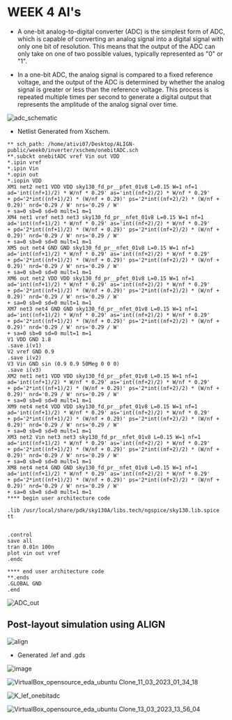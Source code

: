 # WEEK 4 AI's

- A one-bit analog-to-digital converter (ADC) is the simplest form of ADC, which is capable of converting an analog signal into a digital signal with only one bit of resolution. This means that the output of the ADC can only take on one of two possible values, typically represented as "0" or "1".

- In a one-bit ADC, the analog signal is compared to a fixed reference voltage, and the output of the ADC is determined by whether the analog signal is greater or less than the reference voltage. This process is repeated multiple times per second to generate a digital output that represents the amplitude of the analog signal over time.

![adc_schematic](https://user-images.githubusercontent.com/68071764/224414868-b0a06317-d1a3-4cf8-96d7-d5e6d6a539d1.png)

- Netlist Generated from Xschem.
```
** sch_path: /home/ativi07/Desktop/ALIGN-public/week0/inverter/xschem/onebitADC.sch
**.subckt onebitADC vref Vin out VDD
*.ipin vref
*.ipin Vin
*.opin out
*.iopin VDD
XM1 net2 net1 VDD VDD sky130_fd_pr__pfet_01v8 L=0.15 W=1 nf=1 ad='int((nf+1)/2) * W/nf * 0.29' as='int((nf+2)/2) * W/nf * 0.29'
+ pd='2*int((nf+1)/2) * (W/nf + 0.29)' ps='2*int((nf+2)/2) * (W/nf + 0.29)' nrd='0.29 / W' nrs='0.29 / W'
+ sa=0 sb=0 sd=0 mult=1 m=1
XM4 net1 vref net3 net3 sky130_fd_pr__nfet_01v8 L=0.15 W=1 nf=1 ad='int((nf+1)/2) * W/nf * 0.29' as='int((nf+2)/2) * W/nf * 0.29'
+ pd='2*int((nf+1)/2) * (W/nf + 0.29)' ps='2*int((nf+2)/2) * (W/nf + 0.29)' nrd='0.29 / W' nrs='0.29 / W'
+ sa=0 sb=0 sd=0 mult=1 m=1
XM5 out net4 GND GND sky130_fd_pr__nfet_01v8 L=0.15 W=1 nf=1 ad='int((nf+1)/2) * W/nf * 0.29' as='int((nf+2)/2) * W/nf * 0.29'
+ pd='2*int((nf+1)/2) * (W/nf + 0.29)' ps='2*int((nf+2)/2) * (W/nf + 0.29)' nrd='0.29 / W' nrs='0.29 / W'
+ sa=0 sb=0 sd=0 mult=1 m=1
XM6 out net2 VDD VDD sky130_fd_pr__pfet_01v8 L=0.15 W=1 nf=1 ad='int((nf+1)/2) * W/nf * 0.29' as='int((nf+2)/2) * W/nf * 0.29'
+ pd='2*int((nf+1)/2) * (W/nf + 0.29)' ps='2*int((nf+2)/2) * (W/nf + 0.29)' nrd='0.29 / W' nrs='0.29 / W'
+ sa=0 sb=0 sd=0 mult=1 m=1
XM7 net3 net4 GND GND sky130_fd_pr__nfet_01v8 L=0.15 W=1 nf=1 ad='int((nf+1)/2) * W/nf * 0.29' as='int((nf+2)/2) * W/nf * 0.29'
+ pd='2*int((nf+1)/2) * (W/nf + 0.29)' ps='2*int((nf+2)/2) * (W/nf + 0.29)' nrd='0.29 / W' nrs='0.29 / W'
+ sa=0 sb=0 sd=0 mult=1 m=1
V1 VDD GND 1.8
.save i(v1)
V2 vref GND 0.9
.save i(v2)
V3 Vin GND sin (0.9 0.9 50Meg 0 0 0)
.save i(v3)
XM2 net1 net1 VDD VDD sky130_fd_pr__pfet_01v8 L=0.15 W=1 nf=1 ad='int((nf+1)/2) * W/nf * 0.29' as='int((nf+2)/2) * W/nf * 0.29'
+ pd='2*int((nf+1)/2) * (W/nf + 0.29)' ps='2*int((nf+2)/2) * (W/nf + 0.29)' nrd='0.29 / W' nrs='0.29 / W'
+ sa=0 sb=0 sd=0 mult=1 m=1
XM9 net4 net4 VDD VDD sky130_fd_pr__pfet_01v8 L=0.15 W=1 nf=1 ad='int((nf+1)/2) * W/nf * 0.29' as='int((nf+2)/2) * W/nf * 0.29'
+ pd='2*int((nf+1)/2) * (W/nf + 0.29)' ps='2*int((nf+2)/2) * (W/nf + 0.29)' nrd='0.29 / W' nrs='0.29 / W'
+ sa=0 sb=0 sd=0 mult=1 m=1
XM3 net2 Vin net3 net3 sky130_fd_pr__nfet_01v8 L=0.15 W=1 nf=1 ad='int((nf+1)/2) * W/nf * 0.29' as='int((nf+2)/2) * W/nf * 0.29'
+ pd='2*int((nf+1)/2) * (W/nf + 0.29)' ps='2*int((nf+2)/2) * (W/nf + 0.29)' nrd='0.29 / W' nrs='0.29 / W'
+ sa=0 sb=0 sd=0 mult=1 m=1
XM8 net4 net4 GND GND sky130_fd_pr__nfet_01v8 L=0.15 W=1 nf=1 ad='int((nf+1)/2) * W/nf * 0.29' as='int((nf+2)/2) * W/nf * 0.29'
+ pd='2*int((nf+1)/2) * (W/nf + 0.29)' ps='2*int((nf+2)/2) * (W/nf + 0.29)' nrd='0.29 / W' nrs='0.29 / W'
+ sa=0 sb=0 sd=0 mult=1 m=1
**** begin user architecture code

.lib /usr/local/share/pdk/sky130A/libs.tech/ngspice/sky130.lib.spice tt


.control
save all
tran 0.01n 100n
plot vin out vref
.endc

**** end user architecture code
**.ends
.GLOBAL GND
.end
```

![ADC_out](https://user-images.githubusercontent.com/68071764/224414916-08bfd55b-c213-48f6-8aea-39fc0fb6669d.png)

## Post-layout simulation using ALIGN

![align](https://user-images.githubusercontent.com/68071764/224415448-3c82684b-0d30-42bf-bcd2-12de728504f1.png)

- Generated .lef and .gds

![image](https://user-images.githubusercontent.com/68071764/224415636-443c7540-743b-41ac-8a6c-6520ec68379b.png)

![VirtualBox_opensource_eda_ubuntu Clone_11_03_2023_01_34_18](https://user-images.githubusercontent.com/68071764/224417186-035915a5-d690-4bca-9444-ca9e9cbf018a.png)

![K_lef_onebitadc](https://user-images.githubusercontent.com/68071764/224645329-1fe632c6-50d1-4905-ab9f-aa42ddd3aaaa.png)

![VirtualBox_opensource_eda_ubuntu Clone_13_03_2023_13_56_04](https://user-images.githubusercontent.com/68071764/224646542-2b3fbf33-2277-4f59-860c-21d91ecca97f.png)
